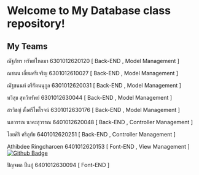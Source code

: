 # Welcome to My Database class repository!

## My Teams

ณัฐภัทร ทรัพย์ไหลมา 6301012620120 [ Back-END , Model Management ] 

ณชนน เอี่ยมศรีเจริญ 6301012610027 [ Back-END , Model Management ] 

ณัฐชนนท์ ตรีรัตนนุกูล 6301012620031 [ Back-END , Model Management ] 

ทวีสุข สุทวีทรัพย์ 6301012630044 [ Back-END , Model Management ] 

สรวิชญ์ ตั้งศรีไพโรจน์ 6301012630176 [ Back-END , Model Management ] 

นภวรรณ นาคะสุวรรณ 6401012620048 [ Back-END , Controller Management ] 

ไอยศิริ ศรีอุทัย 6401012620251 [ Back-END , Controller Management ] 

Athibdee Ringcharoen 6401012620153    [ Font-END , View Management ]                             
[![Github Badge](https://img.shields.io/badge/-Athibdee-333?style=flat&logo=Github&logoColor=white)](https://github.com/Athibdee)

ปัญจพล ปิ่นภู่ 6401012630094    [ Font-END ]
#
